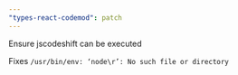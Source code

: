 ```yaml
---
"types-react-codemod": patch
---
```


Ensure jscodeshift can be executed

Fixes `/usr/bin/env: ‘node\r’: No such file or directory`
